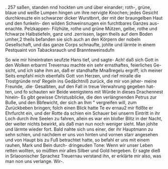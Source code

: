 . 257
saßen, standen nnd hockten um und über einander; roth-,
grüne, blaue und weiße Lumpen hingen um ihre nervigte
Knochen; jedes Gesicht durchkreuzte ein schwarzer dicker
Wurstbnrt, der mit der braungelben Haut und den funkeln-
den wilden Schweinsnugen ein furchtbares Ganzes aus-
enachte. Pelzkappen- Filzhüte, rothe und grüne Mützen,
gelbe, rothe und fchwarze Halbstiefeln, ganz und .zerrissen,
lagen theils auf dem Boden umher,2 theils befanden sie
sich auch an den Körpern der nobeln Gesellschaft, und das
ganze Corps schnaufte, johlte und lärmte in einem Pestquaint
von Tabacksrauch und Brannteweinsdufn

So wie mir hineintraten seufzte Hans tief, und sagte-
Ach! daß sich Gott in den Wolken erbarml
Trevernau machte ein sehr ernsthaftes, feierliches Ge-
sicht, und ich sahe ihm an, daß er standhafte Mnaßregelu
ergriff; ich meiner Seits empfahl mich ebenfalls Gott von
Herzen, und rief miralle die Trostgründe nnd’ Regeln ins
Gedächtniß zurück, die mir von jeher- meine Freunde, .die·
Gesalbten, auf den Fall in treue Verwahrung gegeben hat-
ten, und fo schauten wir Beide wenigstens mit Würde in
dieses Drachennest hinein-
Es gibt gewisse Christusblicke, die den verlängnenden
Petrus zur Buße, und den Bbfewicht, der sich an Ihm "
vergreifen will, zum Zurückbeben bringen; folch einen Blick
hatte Te ev ernau2 mir fldßte er Ehrfurcht ein, und der
Rotte da schien ein Schauer bei unserm Eintritt in ihr
Loch durch ihre Seelen zu fahren, allein es war ein bloßer
Blitz in der Nacht, der weiter nichts bewirkt, als daß man
nun noch weniger sieht. Man johlte und lärmte wieder fort.
Bald nahte sich uns einer, der ihr Hauptmann zu sehn
schien, und nachdem er uns von hinten und vornen starr
angesehen und von Haupt bis zu Fuß betrachtet hatte, so
befahl er uns mit einem rauhen, Mark und Bein durch-
dringeuden Tone: Wenn wir unser Leben retten wollten,
so müßten mir alles Silber und Gold hergeben. Er sagte
dieß in Srlaoonischer Sprachez Treuernau verstand ihn,
er erklärte mir also, was man non uns verlange. Wir-.

